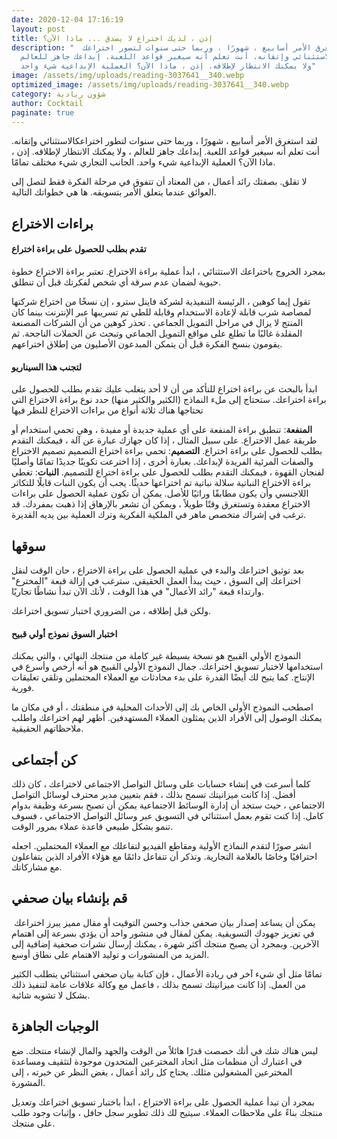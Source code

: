 ```yaml
---
date: 2020-12-04 17:16:19
layout: post
title: إذن ، لديك اختراع لا يصدق ... ماذا الآن؟
description: "  لقد استغرق الأمر أسابيع ، شهورًا ، وربما حتى سنوات لتصور اختراعك
  ​​الاستثنائي وإتقانه. أنت تعلم أنه سيغير قواعد اللعبة. إبداعك جاهز للعالم ،
  ولا يمكنك الانتظار لإطلاقه. إذن ، ماذا الآن؟ العملية الإبداعية شيء واحد"
image: /assets/img/uploads/reading-3037641__340.webp
optimized_image: /assets/img/uploads/reading-3037641__340.webp
category: شؤون ريادية
author: Cocktail
paginate: true
---
```

لقد استغرق الأمر أسابيع ، شهورًا ، وربما حتى سنوات لتطور اختراعك ​​الاستثنائي وإتقانه. أنت تعلم أنه سيغير قواعد اللعبة. إبداعك جاهز للعالم ، ولا يمكنك الانتظار لإطلاقه. إذن ، ماذا الآن؟ العملية الإبداعية شيء واحد. الجانب التجاري شيء مختلف تمامًا.

لا تقلق. بصفتك رائد أعمال ، من المعتاد أن تتفوق في مرحلة الفكرة فقط لتصل إلى العوائق عندما يتعلق الأمر بتسويقه. ها هي خطواتك التالية.

## براءات الاختراع 

#### تقدم بطلب للحصول على براءة اختراع

بمجرد الخروج باختراعك ​​الاستثنائي ، ابدأ عملية براءة الاختراع. تعتبر براءة الاختراع خطوة حيوية لضمان عدم سرقة أي شخص لفكرتك قبل أن تنطلق.

تقول إيما كوهين ، الرئيسة التنفيذية لشركة فاينل سترو ، إن نسخًا من اختراع شركتها لمصاصة شرب قابلة لإعادة الاستخدام وقابلة للطي تم تسريبها عبر الإنترنت بينما كان المنتج لا يزال في مراحل التمويل الجماعي . تحذر كوهين من أن الشركات المصنعة المقلدة غالبًا ما تطلع على مواقع التمويل الجماعي وتبحث عن الحملات الناجحة. ثم يقومون بنسخ الفكرة قبل أن يتمكن المبدعون الأصليون من إطلاق اختراعهم.

#### لتجنب هذا السيناريو

ابدأ بالبحث عن براءة اختراع للتأكد من أن لا أحد يتغلب عليك
تقدم بطلب للحصول على براءة اختراعك. ستحتاج إلى ملء النماذج (الكثير والكثير منها)
حدد  نوع براءة الاختراع التي تحتاجها
هناك ثلاثة أنواع من براءات الاختراع للنظر فيها

**المنفعة**: تنطبق براءة المنفعة على أي عملية جديدة أو مفيدة ، وهي تحمي استخدام أو طريقة عمل الاختراع. على سبيل المثال ، إذا كان جهازك عبارة عن آلة ، فيمكنك التقدم بطلب للحصول على براءة اختراع.
**التصميم**: تحمي براءة اختراع التصميم تصميم الاختراع والصفات المرئية الفريدة لإبداعك. بعبارة أخرى ، إذا اخترعت تكوينًا جديدًا تمامًا وأصليًا لفنجان القهوة ، فيمكنك التقدم بطلب للحصول على براءة اختراع للتصميم.
**النبات**: تغطي براءة الاختراع النباتية سلالة نباتية تم اختراعها حديثًا. يجب أن يكون النبات قابلًا للتكاثر اللاجنسي وأن يكون مطابقًا وراثيًا للأصل.
يمكن أن تكون عملية الحصول على براءات الاختراع معقدة وتستغرق وقتًا طويلاً ، ويمكن أن تشعر بالإرهاق إذا ذهبت بمفردك. قد ترغب في إشراك متخصص ماهر في الملكية الفكرية وترك العملية بين يديه القديرة.

## سوقها

بعد توثيق اختراعك ​​والبدء في عملية الحصول على براءة الاختراع ، حان الوقت لنقل اختراعك ​​إلى السوق ، حيث يبدأ العمل الحقيقي. سترغب في إزالة قبعة "المخترع" وارتداء قبعة "رائد الأعمال" في هذا الوقت ، لأنك الآن تبدأ نشاطًا تجاريًا.

ولكن قبل إطلاقه ، من الضروري اختبار تسويق اختراعك.

#### اختبار السوق نموذج أولي قبيح

النموذج الأولي القبيح هو نسخة بسيطة غير كاملة من منتجك النهائي ، والتي يمكنك استخدامها لاختبار تسويق اختراعك. جمال النموذج الأولي القبيح هو أنه أرخص وأسرع في الإنتاج. كما يتيح لك أيضًا القدرة على بدء محادثات مع العملاء المحتملين وتلقي تعليقات فورية.

اصطحب النموذج الأولي الخاص بك إلى الأحداث المحلية في منطقتك ، أو في مكان ما يمكنك الوصول إلى الأفراد الذين يمثلون العملاء المستهدفين. أظهر لهم اختراعك ​​واطلب ملاحظاتهم الحقيقية.

## كن أجتماعى

كلما أسرعت في إنشاء حسابات على وسائل التواصل الاجتماعي لاختراعك ​​، كان ذلك أفضل. إذا كانت ميزانيتك تسمح بذلك ، فقم بتعيين مدير محترف لوسائل التواصل الاجتماعي ، حيث ستجد أن إدارة الوسائط الاجتماعية يمكن أن تصبح بسرعة وظيفة بدوام كامل. إذا كنت تقوم بعمل استثنائي في التسويق عبر وسائل التواصل الاجتماعي ، فسوف تنمو بشكل طبيعي قاعدة عملاء بمرور الوقت.

انشر صورًا لتقدم النماذج الأولية ومقاطع الفيديو لتفاعلك مع العملاء المحتملين. اجعله احترافيًا وخاصًا بالعلامة التجارية. وتذكر أن تتفاعل دائمًا مع هؤلاء الأفراد الذين يتفاعلون مع مشاركاتك.

## قم بإنشاء بيان صحفي

يمكن أن يساعد إصدار بيان صحفي جذاب وحسن التوقيت أو مقال مميز يبرز اختراعك ​​في تعزيز جهودك التسويقية. يمكن لمقال في منشور واحد أن يؤدي بسرعة إلى اهتمام الآخرين. وبمجرد أن يصبح منتجك أكثر شهرة ، يمكنك إرسال نشرات صحفية إضافية إلى المزيد من المنشورات و توليد الاهتمام على نطاق أوسع.

تمامًا مثل أي شيء آخر في ريادة الأعمال ، فإن كتابة بيان صحفي استثنائي يتطلب الكثير من العمل. إذا كانت ميزانيتك تسمح بذلك ، فاعمل مع وكالة علاقات عامة لتنفيذ ذلك بشكل لا تشوبه شائبة.

## الوجبات الجاهزة

ليس هناك شك في أنك خصصت قدرًا هائلاً من الوقت والجهد والمال لإنشاء منتجك. ضع في اعتبارك أن منظمات مثل اتحاد المخترعين المتحدون  موجودة لتثقيف ومساعدة المخترعين المشغولين مثلك. يحتاج كل رائد أعمال ، بغض النظر عن خبرته ، إلى المشورة.

بمجرد أن تبدأ عملية الحصول على براءة الاختراع ، ابدأ باختبار تسويق اختراعك ​​وتعديل منتجك بناءً على ملاحظات العملاء. سيتيح لك ذلك تطوير سجل حافل ، وإثبات وجود طلب على منتجك.